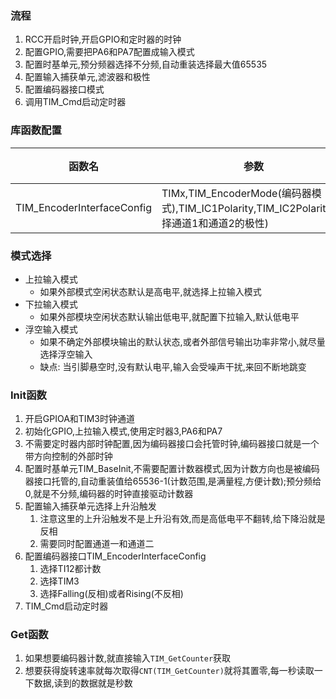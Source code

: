 ### 流程
1. RCC开启时钟,开启GPIO和定时器的时钟
2. 配置GPIO,需要把PA6和PA7配置成输入模式
3. 配置时基单元,预分频器选择不分频,自动重装选择最大值65535
4. 配置输入捕获单元,滤波器和极性
5. 配置编码器接口模式
6. 调用TIM_Cmd启动定时器

### 库函数配置
|函数名|参数|功能|
|---|---|---|
|TIM_EncoderInterfaceConfig|TIMx,TIM_EncoderMode(编码器模式),TIM_IC1Polarity,TIM_IC2Polarity(选择通道1和通道2的极性)|

### 模式选择
- 上拉输入模式
  - 如果外部模式空闲状态默认是高电平,就选择上拉输入模式
- 下拉输入模式
  - 如果外部模块空闲状态默认输出低电平,就配置下拉输入,默认低电平
- 浮空输入模式
  - 如果不确定外部模块输出的默认状态,或者外部信号输出功率非常小,就尽量选择浮空输入
  - 缺点: 当引脚悬空时,没有默认电平,输入会受噪声干扰,来回不断地跳变

### Init函数
1. 开启GPIOA和TIM3时钟通道
2. 初始化GPIO,上拉输入模式,使用定时器3,PA6和PA7
3. 不需要定时器内部时钟配置,因为编码器接口会托管时钟,编码器接口就是一个带方向控制的外部时钟
4. 配置时基单元TIM_BaseInit,不需要配置计数器模式,因为计数方向也是被编码器接口托管的,自动重装值给65536-1(计数范围,是满量程,方便计数);预分频给0,就是不分频,编码器的时钟直接驱动计数器
5. 配置输入捕获单元选择上升沿触发
   1. 注意这里的上升沿触发不是上升沿有效,而是高低电平不翻转,给下降沿就是反相
   2. 需要同时配置通道一和通道二
6. 配置编码器接口TIM_EncoderInterfaceConfig
   1. 选择TI12都计数
   2. 选择TIM3
   3. 选择Falling(反相)或者Rising(不反相)
7. TIM_Cmd启动定时器
### Get函数
1. 如果想要编码器计数,就直接输入`TIM_GetCounter`获取
2. 想要获得旋转速率就每次取得`CNT(TIM_GetCounter)`就将其置零,每一秒读取一下数据,读到的数据就是秒数